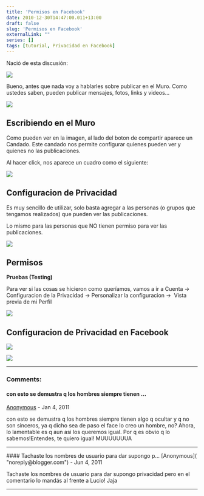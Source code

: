 ```yaml
---
title: 'Permisos en Facebook'
date: 2010-12-30T14:47:00.011+13:00
draft: false
slug: 'Permisos en Facebook'
externalLink: ""
series: []
tags: [tutorial, Privacidad en Facebook]
---
```

Nació de esta discusión:  

[![](http://4.bp.blogspot.com/_YgRWyZGNN_Y/TRu8fijhNJI/AAAAAAAAJdw/GzCncw-aovc/s400/piratas.png)](http://4.bp.blogspot.com/_YgRWyZGNN_Y/TRu8fijhNJI/AAAAAAAAJdw/GzCncw-aovc/s1600/piratas.png)
 
Bueno, antes que nada voy a hablarles sobre publicar en el Muro. Como ustedes saben, pueden publicar mensajes, fotos, links y videos...  

[![](http://1.bp.blogspot.com/_YgRWyZGNN_Y/TRvVFj2QGPI/AAAAAAAAJeA/07Ah36IomBc/s1600/screenshot2.png)](http://1.bp.blogspot.com/_YgRWyZGNN_Y/TRvVFj2QGPI/AAAAAAAAJeA/07Ah36IomBc/s1600/screenshot2.png)

## Escribiendo en el Muro

Como pueden ver en la imagen, al lado del boton de compartir aparece un Candado. Este candado nos permite configurar quienes pueden ver y quienes no las publicaciones.  

Al hacer click, nos aparece un cuadro como el siguiente:  

![](http://2.bp.blogspot.com/_YgRWyZGNN_Y/TRvVFSsI8uI/AAAAAAAAJd8/IEzBSOARieg/s1600/screenshot3.png)

## Configuracion de Privacidad

Es muy sencillo de utilizar, solo basta agregar a las personas (o grupos que tengamos realizados) que pueden ver las publicaciones. 

Lo mismo para las personas que NO tienen permiso para ver las publicaciones.

![](http://3.bp.blogspot.com/_YgRWyZGNN_Y/TRvVBG_un-I/AAAAAAAAJd0/j--v-oxGNm4/s1600/screenshot5.png)

## Permisos
  
**Pruebas (Testing)**  
  
Para ver si las cosas se hicieron como queríamos, vamos a ir a Cuenta -> Configuracion de la Privacidad -> Personalizar la configuracion ->  Vista previa de mi Perfil  
  

![](http://4.bp.blogspot.com/_YgRWyZGNN_Y/TRvYiicez3I/AAAAAAAAJeI/8Gg0SXJ9B3k/s1600/screenshot6.png)

## Configuracion de Privacidad en Facebook

[![](http://1.bp.blogspot.com/_YgRWyZGNN_Y/TRvYl0jGvjI/AAAAAAAAJeM/i_rtpuvkEFg/s640/screenshot8.png)](http://1.bp.blogspot.com/_YgRWyZGNN_Y/TRvYl0jGvjI/AAAAAAAAJeM/i_rtpuvkEFg/s1600/screenshot8.png)


[![](http://2.bp.blogspot.com/_YgRWyZGNN_Y/TRvYdfanGsI/AAAAAAAAJeE/_Z5r3XVakEE/s640/screenshot7.png)](http://2.bp.blogspot.com/_YgRWyZGNN_Y/TRvYdfanGsI/AAAAAAAAJeE/_Z5r3XVakEE/s400/screenshot7.png)

---
### Comments:
#### con esto se demustra q los hombres siempre tienen ...
[Anonymous]( "noreply@blogger.com") - <time datetime="2011-01-27T17:25:53.647+13:00">Jan 4, 2011</time>

con esto se demustra q los hombres siempre tienen algo q ocultar y q no son sinceros, ya q dicho sea de paso el face lo creo un hombre, no? Ahora, lo lamentable es q aun asi los queremos igual. Por q es obvio q lo sabemos!Entendes, te quiero igual! MUUUUUUUA
<hr />
#### Tachaste los nombres de usuario para dar supongo p...
[Anonymous]( "noreply@blogger.com") - <time datetime="2011-06-17T09:16:36.339+12:00">Jun 4, 2011</time>

Tachaste los nombres de usuario para dar supongo privacidad pero en el comentario lo mandás al frente a Lucio! Jaja
<hr />
